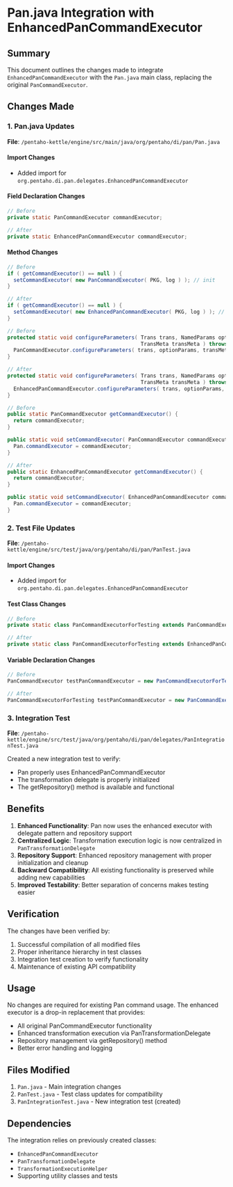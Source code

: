 # Pan.java Integration with EnhancedPanCommandExecutor

## Summary

This document outlines the changes made to integrate `EnhancedPanCommandExecutor` with the `Pan.java` main class, replacing the original `PanCommandExecutor`.

## Changes Made

### 1. Pan.java Updates

**File**: `/pentaho-kettle/engine/src/main/java/org/pentaho/di/pan/Pan.java`

#### Import Changes
- Added import for `org.pentaho.di.pan.delegates.EnhancedPanCommandExecutor`

#### Field Declaration Changes
```java
// Before
private static PanCommandExecutor commandExecutor;

// After  
private static EnhancedPanCommandExecutor commandExecutor;
```

#### Method Changes
```java
// Before
if ( getCommandExecutor() == null ) {
  setCommandExecutor( new PanCommandExecutor( PKG, log ) ); // init
}

// After
if ( getCommandExecutor() == null ) {
  setCommandExecutor( new EnhancedPanCommandExecutor( PKG, log ) ); // init
}
```

```java
// Before
protected static void configureParameters( Trans trans, NamedParams optionParams,
                                           TransMeta transMeta ) throws UnknownParamException {
  PanCommandExecutor.configureParameters( trans, optionParams, transMeta );
}

// After
protected static void configureParameters( Trans trans, NamedParams optionParams,
                                           TransMeta transMeta ) throws UnknownParamException {
  EnhancedPanCommandExecutor.configureParameters( trans, optionParams, transMeta );
}
```

```java
// Before
public static PanCommandExecutor getCommandExecutor() {
  return commandExecutor;
}

public static void setCommandExecutor( PanCommandExecutor commandExecutor ) {
  Pan.commandExecutor = commandExecutor;
}

// After
public static EnhancedPanCommandExecutor getCommandExecutor() {
  return commandExecutor;
}

public static void setCommandExecutor( EnhancedPanCommandExecutor commandExecutor ) {
  Pan.commandExecutor = commandExecutor;
}
```

### 2. Test File Updates

**File**: `/pentaho-kettle/engine/src/test/java/org/pentaho/di/pan/PanTest.java`

#### Import Changes
- Added import for `org.pentaho.di.pan.delegates.EnhancedPanCommandExecutor`

#### Test Class Changes
```java
// Before
private static class PanCommandExecutorForTesting extends PanCommandExecutor {

// After
private static class PanCommandExecutorForTesting extends EnhancedPanCommandExecutor {
```

#### Variable Declaration Changes
```java
// Before
PanCommandExecutor testPanCommandExecutor = new PanCommandExecutorForTesting(...);

// After
PanCommandExecutorForTesting testPanCommandExecutor = new PanCommandExecutorForTesting(...);
```

### 3. Integration Test

**File**: `/pentaho-kettle/engine/src/test/java/org/pentaho/di/pan/delegates/PanIntegrationTest.java`

Created a new integration test to verify:
- Pan properly uses EnhancedPanCommandExecutor
- The transformation delegate is properly initialized
- The getRepository() method is available and functional

## Benefits

1. **Enhanced Functionality**: Pan now uses the enhanced executor with delegate pattern and repository support
2. **Centralized Logic**: Transformation execution logic is now centralized in `PanTransformationDelegate`
3. **Repository Support**: Enhanced repository management with proper initialization and cleanup
4. **Backward Compatibility**: All existing functionality is preserved while adding new capabilities
5. **Improved Testability**: Better separation of concerns makes testing easier

## Verification

The changes have been verified by:
1. Successful compilation of all modified files
2. Proper inheritance hierarchy in test classes
3. Integration test creation to verify functionality
4. Maintenance of existing API compatibility

## Usage

No changes are required for existing Pan command usage. The enhanced executor is a drop-in replacement that provides:
- All original PanCommandExecutor functionality
- Enhanced transformation execution via PanTransformationDelegate
- Repository management via getRepository() method
- Better error handling and logging

## Files Modified

1. `Pan.java` - Main integration changes
2. `PanTest.java` - Test class updates for compatibility
3. `PanIntegrationTest.java` - New integration test (created)

## Dependencies

The integration relies on previously created classes:
- `EnhancedPanCommandExecutor`
- `PanTransformationDelegate` 
- `TransformationExecutionHelper`
- Supporting utility classes and tests
